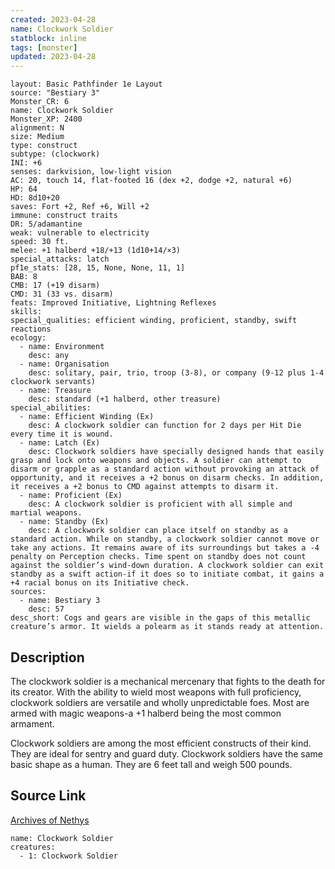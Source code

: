 ```yaml
---
created: 2023-04-28
name: Clockwork Soldier
statblock: inline
tags: [monster]
updated: 2023-04-28
---
```

```statblock
layout: Basic Pathfinder 1e Layout
source: "Bestiary 3"
Monster_CR: 6
name: Clockwork Soldier
Monster_XP: 2400
alignment: N
size: Medium
type: construct
subtype: (clockwork)
INI: +6
senses: darkvision, low-light vision
AC: 20, touch 14, flat-footed 16 (dex +2, dodge +2, natural +6)
HP: 64
HD: 8d10+20
saves: Fort +2, Ref +6, Will +2
immune: construct traits
DR: 5/adamantine
weak: vulnerable to electricity
speed: 30 ft.
melee: +1 halberd +18/+13 (1d10+14/×3)
special_attacks: latch
pf1e_stats: [28, 15, None, None, 11, 1]
BAB: 8
CMB: 17 (+19 disarm)
CMD: 31 (33 vs. disarm)
feats: Improved Initiative, Lightning Reflexes
skills: 
special_qualities: efficient winding, proficient, standby, swift reactions
ecology:
  - name: Environment
    desc: any
  - name: Organisation
    desc: solitary, pair, trio, troop (3-8), or company (9-12 plus 1-4 clockwork servants)
  - name: Treasure
    desc: standard (+1 halberd, other treasure)
special_abilities:
  - name: Efficient Winding (Ex)
    desc: A clockwork soldier can function for 2 days per Hit Die every time it is wound.
  - name: Latch (Ex)
    desc: Clockwork soldiers have specially designed hands that easily grasp and lock onto weapons and objects. A soldier can attempt to disarm or grapple as a standard action without provoking an attack of opportunity, and it receives a +2 bonus on disarm checks. In addition, it receives a +2 bonus to CMD against attempts to disarm it.
  - name: Proficient (Ex)
    desc: A clockwork soldier is proficient with all simple and martial weapons.
  - name: Standby (Ex)
    desc: A clockwork soldier can place itself on standby as a standard action. While on standby, a clockwork soldier cannot move or take any actions. It remains aware of its surroundings but takes a -4 penalty on Perception checks. Time spent on standby does not count against the soldier’s wind-down duration. A clockwork soldier can exit standby as a swift action-if it does so to initiate combat, it gains a +4 racial bonus on its Initiative check.
sources:
  - name: Bestiary 3
    desc: 57
desc_short: Cogs and gears are visible in the gaps of this metallic creature’s armor. It wields a polearm as it stands ready at attention.
```
## Description
The clockwork soldier is a mechanical mercenary that fights to the death for its creator. With the ability to wield most weapons with full proficiency, clockwork soldiers are versatile and wholly unpredictable foes. Most are armed with magic weapons-a +1 halberd being the most common armament.

Clockwork soldiers are among the most efficient constructs of their kind. They are ideal for sentry and guard duty. Clockwork soldiers have the same basic shape as a human. They are 6 feet tall and weigh 500 pounds.
## Source Link
[Archives of Nethys](https://aonprd.com/MonsterDisplay.aspx?ItemName=Clockwork%20Soldier)
```encounter-table
name: Clockwork Soldier
creatures:
  - 1: Clockwork Soldier
```
